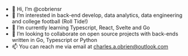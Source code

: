 - 👋 Hi, I’m @cobriensr
- 👀 I’m interested in back-end develop, data analytics, data engineering and college football (Roll Tide!)
- 🌱 I’m currently learning Typescript, React, Svelte and Go
- 💞️ I’m looking to collaborate on open source projects with back-ends written in Go, Typescript or Python
- 📫 You can reach me via email at charles.a.obrien@outlook.com

<!---
cobriensr/cobriensr is a ✨ special ✨ repository because its `README.md` (this file) appears on your GitHub profile.
You can click the Preview link to take a look at your changes.
--->
